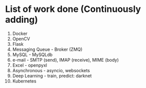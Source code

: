 # List of work done (Continuously adding)
1. Docker
2. OpenCV
3. Flask
4. Messaging Queue - Broker (ZMQ)
5. MySQL - MySQLdb
6. e-mail - SMTP (send), IMAP (receive), MIME (body)
7. Excel - openpyxl
8. Asynchronous - asyncio, websockets
9. Deep Learning - train, predict: darknet 
10. Kubernetes
